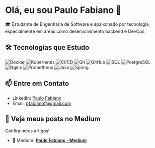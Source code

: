 <div id="about">
    <h1>Olá, eu sou Paulo Fabiano 👋</h1>
    <p>🎓 Estudante de Engenharia de Software e apaixonado por tecnologia, especialmente em áreas como desenvolvimento backend e DevOps.</p>
</div>

<div id="technologies">
    <h2>🛠️ Tecnologias que Estudo</h2>
    <div>
        <img src="https://img.shields.io/badge/Docker-%230db7ed.svg?style=for-the-badge&logo=docker&logoColor=white" alt="Docker">
        <img src="https://img.shields.io/badge/Kubernetes-%23326ce5.svg?style=for-the-badge&logo=kubernetes&logoColor=white" alt="Kubernetes">
        <img src="https://img.shields.io/badge/CI/CD-%23F7DF1E.svg?style=for-the-badge&logo=githubactions&logoColor=black" alt="CI/CD">
        <img src="https://img.shields.io/badge/Git-%23F05033.svg?style=for-the-badge&logo=git&logoColor=white" alt="Git">
        <img src="https://img.shields.io/badge/GitHub-%23181717.svg?style=for-the-badge&logo=github&logoColor=white" alt="GitHub">
        <img src="https://img.shields.io/badge/SQL-%230066CC.svg?style=for-the-badge&logo=sqlite&logoColor=white" alt="SQL">
        <img src="https://img.shields.io/badge/PostgreSQL-%23316192.svg?style=for-the-badge&logo=postgresql&logoColor=white" alt="PostgreSQL">
        <img src="https://img.shields.io/badge/Nginx-%23009639.svg?style=for-the-badge&logo=nginx&logoColor=white" alt="Nginx">
        <img src="https://img.shields.io/badge/Prometheus-%23E6522C.svg?style=for-the-badge&logo=prometheus&logoColor=white" alt="Prometheus">
        <img src="https://img.shields.io/badge/Java-%23ED8B00.svg?style=for-the-badge&logo=java&logoColor=white" alt="Java">
        <img src="https://img.shields.io/badge/Spring-%236DB33F.svg?style=for-the-badge&logo=spring&logoColor=white" alt="Spring">
    </div>
</div>

<div id="contact">
    <h2>📫 Entre em Contato</h2>
    <ul>
        <li>LinkedIn: <a href="https://www.linkedin.com/in/paulo-fabiano/">Paulo Fabiano</a></li>
        <li>Email: <a href="mailto:pfabianof@gmail.com">pfabianof@gmail.com</a></li>
    </ul>
</div>

<div id="medium">
    <h2>📖 Veja meus posts no Medium</h2>
    <p>Confira meus artigos!</p>
    <ul>
        <li>📝 Medium: <a href="https://medium.com/@paulofabiano" target="_blank"><strong>Paulo Fabiano - Medium</strong></a></li>
    </ul>
</div>
